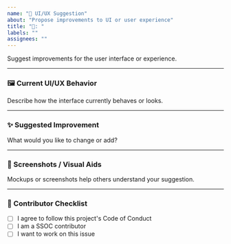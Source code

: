 ```yaml
---
name: "🎨 UI/UX Suggestion"
about: "Propose improvements to UI or user experience"
title: "🎨: "
labels: ""
assignees: ""
---
```


Suggest improvements for the user interface or experience.

---

### 🖼️ Current UI/UX Behavior 

Describe how the interface currently behaves or looks.

---

### ✨ Suggested Improvement

What would you like to change or add?

---

### 📎 Screenshots / Visual Aids

Mockups or screenshots help others understand your suggestion.

---

### 🙌 Contributor Checklist

- [ ] I agree to follow this project's Code of Conduct  
- [ ] I am a SSOC contributor  
- [ ] I want to work on this issue  